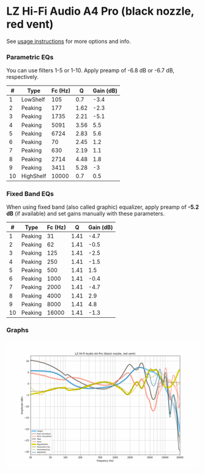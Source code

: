 # LZ Hi-Fi Audio A4 Pro (black nozzle, red vent)
See [usage instructions](https://github.com/jaakkopasanen/AutoEq#usage) for more options and info.

### Parametric EQs
You can use filters 1-5 or 1-10. Apply preamp of -6.8 dB or -6.7 dB, respectively.

|   # | Type      |   Fc (Hz) |    Q |   Gain (dB) |
|-----|-----------|-----------|------|-------------|
|   1 | LowShelf  |       105 | 0.7  |        -3.4 |
|   2 | Peaking   |       177 | 1.62 |        -2.3 |
|   3 | Peaking   |      1735 | 2.21 |        -5.1 |
|   4 | Peaking   |      5091 | 3.56 |         5.5 |
|   5 | Peaking   |      6724 | 2.83 |         5.6 |
|   6 | Peaking   |        70 | 2.45 |         1.2 |
|   7 | Peaking   |       630 | 2.19 |         1.1 |
|   8 | Peaking   |      2714 | 4.48 |         1.8 |
|   9 | Peaking   |      3411 | 5.28 |        -3   |
|  10 | HighShelf |     10000 | 0.7  |         0.5 |

### Fixed Band EQs
When using fixed band (also called graphic) equalizer, apply preamp of **-5.2 dB** (if available) and set gains manually with these parameters.

|   # | Type    |   Fc (Hz) |    Q |   Gain (dB) |
|-----|---------|-----------|------|-------------|
|   1 | Peaking |        31 | 1.41 |        -4.7 |
|   2 | Peaking |        62 | 1.41 |        -0.5 |
|   3 | Peaking |       125 | 1.41 |        -2.5 |
|   4 | Peaking |       250 | 1.41 |        -1.5 |
|   5 | Peaking |       500 | 1.41 |         1.5 |
|   6 | Peaking |      1000 | 1.41 |        -0.4 |
|   7 | Peaking |      2000 | 1.41 |        -4.7 |
|   8 | Peaking |      4000 | 1.41 |         2.9 |
|   9 | Peaking |      8000 | 1.41 |         4.8 |
|  10 | Peaking |     16000 | 1.41 |        -1.3 |

### Graphs
![](./LZ%20Hi-Fi%20Audio%20A4%20Pro%20(black%20nozzle,%20red%20vent).png)
